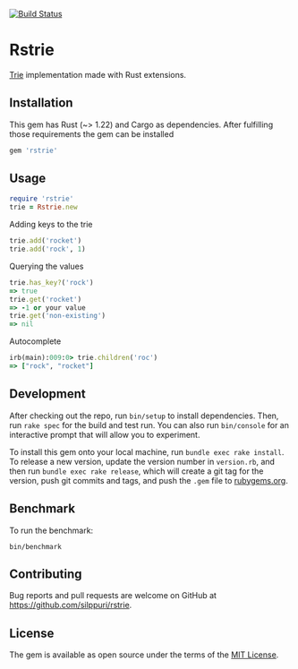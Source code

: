 [![Build Status](https://travis-ci.org/silppuri/rstrie.svg?branch=master)](https://travis-ci.org/silppuri/rstrie)

# Rstrie

[Trie](http://wikipedia.org/wiki/Trie) implementation made with Rust extensions.

## Installation

This gem has Rust (~> 1.22) and Cargo as dependencies.
After fulfilling those requirements the gem can be installed

```ruby
gem 'rstrie'
```

## Usage

```rb
require 'rstrie'
trie = Rstrie.new
```

Adding keys to the trie
```rb
trie.add('rocket')
trie.add('rock', 1)
```


Querying the values
```rb
trie.has_key?('rock')
=> true
trie.get('rocket')
=> -1 or your value
trie.get('non-existing')
=> nil
```

Autocomplete
```rb
irb(main):009:0> trie.children('roc')
=> ["rock", "rocket"]
```

## Development

After checking out the repo, run `bin/setup` to install dependencies. Then, run `rake spec` for the build and test run. You can also run `bin/console` for an interactive prompt that will allow you to experiment.

To install this gem onto your local machine, run `bundle exec rake install`. To release a new version, update the version number in `version.rb`, and then run `bundle exec rake release`, which will create a git tag for the version, push git commits and tags, and push the `.gem` file to [rubygems.org](https://rubygems.org).

## Benchmark

To run the benchmark:
```
bin/benchmark
```

## Contributing

Bug reports and pull requests are welcome on GitHub at https://github.com/silppuri/rstrie.

## License

The gem is available as open source under the terms of the [MIT License](https://opensource.org/licenses/MIT).
